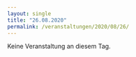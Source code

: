 ```yaml
---
layout: single
title: "26.08.2020"
permalink: /veranstaltungen/2020/08/26/
---
```


Keine Veranstaltung an diesem Tag.
